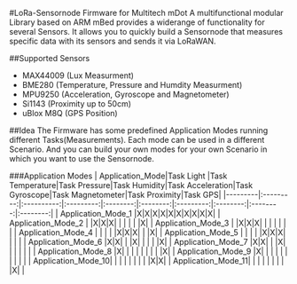 #LoRa-Sensornode Firmware for Multitech mDot
A multifunctional modular Library based on ARM mBed provides a widerange of functionality for several Sensors. 
It allows you to quickly build a Sensornode that measures specific data with its sensors and sends it via LoRaWAN.

##Supported Sensors
+ MAX44009 (Lux Measurment)
+ BME280 (Temperature, Pressure and Humdity Measurment)
+ MPU9250 (Acceleration, Gyroscope and Magnetometer)
+ Si1143 (Proximity up to 50cm)
+ uBlox M8Q (GPS Position)

##Idea
The Firmware has some predefined Application Modes running different Tasks(Measurements). Each mode can be used in a different Scenario.
And you can build your own modes for your own Scenario in which you want to use the Sensornode.

###Application Modes
| Application_Mode|Task
Light  |Task
Temperature|Task
Pressure|Task
Humidity|Task
Acceleration|Task
Gyroscope|Task
Magnetometer|Task
Proximity|Task
GPS|
|---------|:---------:|:----------:|:---------:|:--------:|:--------:|:---------:|:--------:|:--------:|:--------:|
| Application_Mode_1 |X|X|X|X|X|X|X|X|X|X|
| Application_Mode_2 | |X|X|X| | | | | |X|
| Application_Mode_3 | |X|X|X| | | | | | |
| Application_Mode_4 | | | | |X|X|X| | |X|
| Application_Mode_5 | | | | |X|X|X| | | |
| Application_Mode_6 |X|X| | |X| | | | |X|
| Application_Mode_7 |X|X| | |X| | | | | |
| Application_Mode_8 |X| | | | | | | | |X|
| Application_Mode_9 |X| | | | | | | | | |
| Application_Mode_10| | | | | | | | |X|X|
| Application_Mode_11| | | | | | | | |X| |
